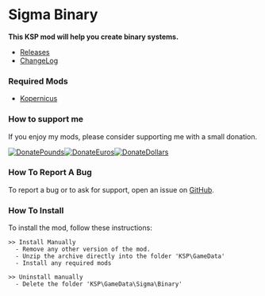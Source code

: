 # Sigma Binary

**This KSP mod will help you create binary systems.**


- [Releases](https://github.com/Sigma88/Sigma-Binary/releases)
- [ChangeLog](https://raw.githubusercontent.com/Sigma88/Sigma-Binary/master/Changelog.txt)


### Required Mods

- [Kopernicus](https://github.com/Kopernicus/Kopernicus)


### How to support me

If you enjoy my mods, please consider supporting me with a small donation.

[![DonatePounds](https://i.imgur.com/xBBQy19.png "Donate Pounds")](https://www.paypal.com/cgi-bin/webscr?cmd=_donations&business=65VBNHB39BTKG&item_name=Sigma-Binary&currency_code=GBP)[![DonateEuros](https://i.imgur.com/kKYb2lE.png "Donate Euros")](https://www.paypal.com/cgi-bin/webscr?cmd=_donations&business=65VBNHB39BTKG&item_name=Sigma-Binary&currency_code=EUR)[![DonateDollars](https://i.imgur.com/TT1Vymu.png "Donate Dollars")](https://www.paypal.com/cgi-bin/webscr?cmd=_donations&business=65VBNHB39BTKG&item_name=Sigma-Binary&currency_code=USD)


### How To Report A Bug

To report a bug or to ask for support, open an issue on [GitHub](https://github.com/Sigma88/Sigma-Binary/issues).


### How To Install

To install the mod, follow these instructions:

```
>> Install Manually
  - Remove any other version of the mod.
  - Unzip the archive directly into the folder 'KSP\GameData'
  - Install any required mods

>> Uninstall manually
  - Delete the folder 'KSP\GameData\Sigma\Binary'
```
